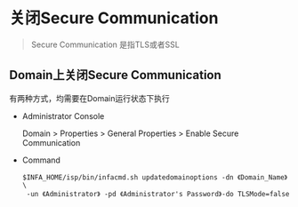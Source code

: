 # 关闭Secure Communication

> Secure Communication 是指TLS或者SSL


## Domain上关闭Secure Communication 
有两种方式，均需要在Domain运行状态下执行
- Administrator Console

    Domain > Properties > General Properties > Enable Secure Communication

- Command
    ```shell
    $INFA_HOME/isp/bin/infacmd.sh updatedomainoptions -dn 《Domain_Name》 \
     -un 《Administrator》 -pd 《Administrator's Password》-do TLSMode=false
    ```
    
    



